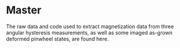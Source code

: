 # Master
The raw data and code used to extract magnetization data from three angular hysteresis measurements, as well as some imaged as-grown deformed pinwheel states, are found here. 
